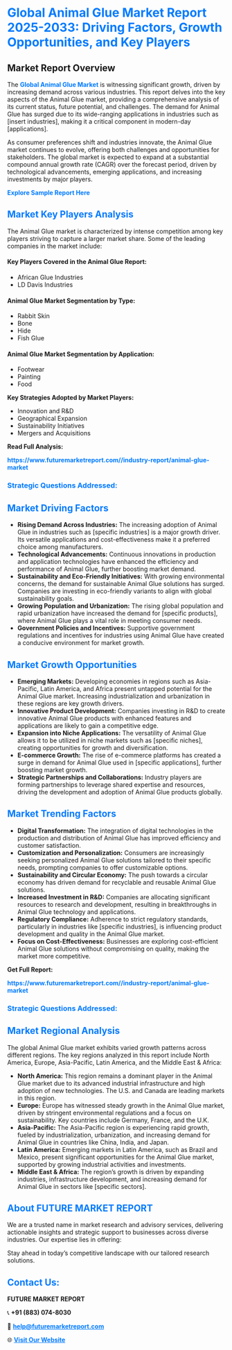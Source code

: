 <h1 style="color: #007BFF;">Global Animal Glue Market Report 2025-2033: Driving Factors, Growth Opportunities, and Key Players</h1>

<section id="overview">
<h2>Market Report Overview</h2>
<p>The <a href="https://www.futuremarketreport.com//industry-report/animal-glue-market" style="color: #007BFF; text-decoration: none;"><strong>Global Animal Glue Market</strong></a> is witnessing significant growth, driven by increasing demand across various industries. This report delves into the key aspects of the Animal Glue market, providing a comprehensive analysis of its current status, future potential, and challenges. The demand for Animal Glue has surged due to its wide-ranging applications in industries such as [insert industries], making it a critical component in modern-day [applications].</p>
<p>As consumer preferences shift and industries innovate, the Animal Glue market continues to evolve, offering both challenges and opportunities for stakeholders. The global market is expected to expand at a substantial compound annual growth rate (CAGR) over the forecast period, driven by technological advancements, emerging applications, and increasing investments by major players.</p>
</section>

<section id="overview">
<p><a href="https://www.futuremarketreport.com//request-sample/reportId=63147" style="color: #007BFF; text-decoration: none;"><strong>Explore Sample Report Here</strong></a></p>
</section>

<section id="key-players">
<h2 style="color: #007BFF;">Market Key Players Analysis</h2>
<p>The Animal Glue market is characterized by intense competition among key players striving to capture a larger market share. Some of the leading companies in the market include:</p>
<h4>Key Players Covered in the Animal Glue Report:</h4>
<ul><li>African Glue Industries</li><li>LD Davis Industries</li></ul>
<h4>Animal Glue Market Segmentation by Type:</h4>
<ul><li>Rabbit Skin</li><li>Bone</li><li>Hide</li><li>Fish Glue</li></ul>

<h4>Animal Glue Market Segmentation by Application:</h4>
<ul><li>Footwear</li><li>Painting</li><li>Food</li></ul>
<p><strong>Key Strategies Adopted by Market Players:</strong></p>
<ul>
<li>Innovation and R&D</li>
<li>Geographical Expansion</li>
<li>Sustainability Initiatives</li>
<li>Mergers and Acquisitions</li>
</ul>
</section>

<section>
<p><strong>Read Full Analysis: </strong></p><a href="https://www.futuremarketreport.com//industry-report/animal-glue-market" style="color: #007BFF; text-decoration: none;"><strong>https://www.futuremarketreport.com//industry-report/animal-glue-market</strong></a>
<h3 style="color: #007BFF;">Strategic Questions Addressed:</h3>
</section>

<section id="driving-factors">
<h2 style="color: #007BFF;">Market Driving Factors</h2>
<ul>
<li><strong>Rising Demand Across Industries:</strong> The increasing adoption of Animal Glue in industries such as [specific industries] is a major growth driver. Its versatile applications and cost-effectiveness make it a preferred choice among manufacturers.</li>
<li><strong>Technological Advancements:</strong> Continuous innovations in production and application technologies have enhanced the efficiency and performance of Animal Glue, further boosting market demand.</li>
<li><strong>Sustainability and Eco-Friendly Initiatives:</strong> With growing environmental concerns, the demand for sustainable Animal Glue solutions has surged. Companies are investing in eco-friendly variants to align with global sustainability goals.</li>
<li><strong>Growing Population and Urbanization:</strong> The rising global population and rapid urbanization have increased the demand for [specific products], where Animal Glue plays a vital role in meeting consumer needs.</li>
<li><strong>Government Policies and Incentives:</strong> Supportive government regulations and incentives for industries using Animal Glue have created a conducive environment for market growth.</li>
</ul>
</section>

<section id="growth-opportunities">
<h2 style="color: #007BFF;">Market Growth Opportunities</h2>
<ul>
<li><strong>Emerging Markets:</strong> Developing economies in regions such as Asia-Pacific, Latin America, and Africa present untapped potential for the Animal Glue market. Increasing industrialization and urbanization in these regions are key growth drivers.</li>
<li><strong>Innovative Product Development:</strong> Companies investing in R&D to create innovative Animal Glue products with enhanced features and applications are likely to gain a competitive edge.</li>
<li><strong>Expansion into Niche Applications:</strong> The versatility of Animal Glue allows it to be utilized in niche markets such as [specific niches], creating opportunities for growth and diversification.</li>
<li><strong>E-commerce Growth:</strong> The rise of e-commerce platforms has created a surge in demand for Animal Glue used in [specific applications], further boosting market growth.</li>
<li><strong>Strategic Partnerships and Collaborations:</strong> Industry players are forming partnerships to leverage shared expertise and resources, driving the development and adoption of Animal Glue products globally.</li>
</ul>
</section>

<section id="trending-factors">
<h2 style="color: #007BFF;">Market Trending Factors</h2>
<ul>
<li><strong>Digital Transformation:</strong> The integration of digital technologies in the production and distribution of Animal Glue has improved efficiency and customer satisfaction.</li>
<li><strong>Customization and Personalization:</strong> Consumers are increasingly seeking personalized Animal Glue solutions tailored to their specific needs, prompting companies to offer customizable options.</li>
<li><strong>Sustainability and Circular Economy:</strong> The push towards a circular economy has driven demand for recyclable and reusable Animal Glue solutions.</li>
<li><strong>Increased Investment in R&D:</strong> Companies are allocating significant resources to research and development, resulting in breakthroughs in Animal Glue technology and applications.</li>
<li><strong>Regulatory Compliance:</strong> Adherence to strict regulatory standards, particularly in industries like [specific industries], is influencing product development and quality in the Animal Glue market.</li>
<li><strong>Focus on Cost-Effectiveness:</strong> Businesses are exploring cost-efficient Animal Glue solutions without compromising on quality, making the market more competitive.</li>
</ul>
</section>

<section>
<p><strong>Get Full Report: </strong></p><a href="https://www.futuremarketreport.com//industry-report/animal-glue-market" style="color: #007BFF; text-decoration: none;"><strong>https://www.futuremarketreport.com//industry-report/animal-glue-market</strong></a>
<h3 style="color: #007BFF;">Strategic Questions Addressed:</h3>
</section>


<section id="regional-analysis">
<h2 style="color: #007BFF;">Market Regional Analysis</h2>
<p>The global Animal Glue market exhibits varied growth patterns across different regions. The key regions analyzed in this report include North America, Europe, Asia-Pacific, Latin America, and the Middle East & Africa:</p>
<ul>
<li><strong>North America:</strong> This region remains a dominant player in the Animal Glue market due to its advanced industrial infrastructure and high adoption of new technologies. The U.S. and Canada are leading markets in this region.</li>
<li><strong>Europe:</strong> Europe has witnessed steady growth in the Animal Glue market, driven by stringent environmental regulations and a focus on sustainability. Key countries include Germany, France, and the U.K.</li>
<li><strong>Asia-Pacific:</strong> The Asia-Pacific region is experiencing rapid growth, fueled by industrialization, urbanization, and increasing demand for Animal Glue in countries like China, India, and Japan.</li>
<li><strong>Latin America:</strong> Emerging markets in Latin America, such as Brazil and Mexico, present significant opportunities for the Animal Glue market, supported by growing industrial activities and investments.</li>
<li><strong>Middle East & Africa:</strong> The region’s growth is driven by expanding industries, infrastructure development, and increasing demand for Animal Glue in sectors like [specific sectors].</li>
</ul>
</section>

<footer>
<h2 style="color: #007BFF;">About FUTURE MARKET REPORT</h2>
<p>We are a trusted name in market research and advisory services, delivering actionable insights and strategic support to businesses across diverse industries. Our expertise lies in offering:</p>

<p>Stay ahead in today’s competitive landscape with our tailored research solutions.</p>

<h2 style="color: #007BFF;">Contact Us:</h2>
<p><strong>FUTURE MARKET REPORT</strong></p>
<p>📞 <strong>+91 (883) 074-8030</strong></p>
<p>📧 <strong><a href="mailto:help@futuremarketreport.com" style="color: #007BFF;">help@futuremarketreport.com</a></strong></p>
<p>🌐 <strong><a href="https://www.futuremarketreport.com/" style="color: #007BFF;">Visit Our Website</a></strong></p>
</footer>